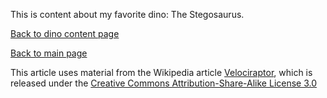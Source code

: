 This is content about my favorite dino: The Stegosaurus.

[Back to dino content page](/../dinos.md)

[Back to main page](/../../index.md)


This article uses material from the Wikipedia article [Velociraptor](https://en.wikipedia.org/wiki/Velociraptor), which is released under the [Creative Commons Attribution-Share-Alike License 3.0](https://creativecommons.org/licenses/by-sa/3.0/")
